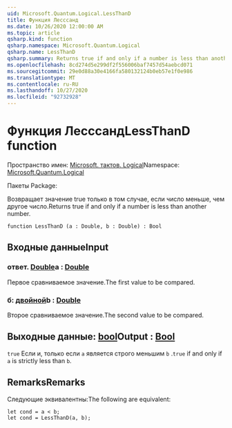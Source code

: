 ```yaml
---
uid: Microsoft.Quantum.Logical.LessThanD
title: Функция Лесссанд
ms.date: 10/26/2020 12:00:00 AM
ms.topic: article
qsharp.kind: function
qsharp.namespace: Microsoft.Quantum.Logical
qsharp.name: LessThanD
qsharp.summary: Returns true if and only if a number is less than another number.
ms.openlocfilehash: 8cd274d5e299df2f556006baf7457d54aebcd071
ms.sourcegitcommit: 29e0d88a30e4166fa580132124b0eb57e1f0e986
ms.translationtype: MT
ms.contentlocale: ru-RU
ms.lasthandoff: 10/27/2020
ms.locfileid: "92732928"
---
```

# <a name="lessthand-function"></a><span data-ttu-id="2fe0f-102">Функция Лесссанд</span><span class="sxs-lookup"><span data-stu-id="2fe0f-102">LessThanD function</span></span>

<span data-ttu-id="2fe0f-103">Пространство имен: [Microsoft. тактов. Logical](xref:Microsoft.Quantum.Logical)</span><span class="sxs-lookup"><span data-stu-id="2fe0f-103">Namespace: [Microsoft.Quantum.Logical](xref:Microsoft.Quantum.Logical)</span></span>

<span data-ttu-id="2fe0f-104">Пакеты [](https://nuget.org/packages/)</span><span class="sxs-lookup"><span data-stu-id="2fe0f-104">Package: [](https://nuget.org/packages/)</span></span>


<span data-ttu-id="2fe0f-105">Возвращает значение true только в том случае, если число меньше, чем другое число.</span><span class="sxs-lookup"><span data-stu-id="2fe0f-105">Returns true if and only if a number is less than another number.</span></span>

```qsharp
function LessThanD (a : Double, b : Double) : Bool
```


## <a name="input"></a><span data-ttu-id="2fe0f-106">Входные данные</span><span class="sxs-lookup"><span data-stu-id="2fe0f-106">Input</span></span>

### <a name="a--double"></a><span data-ttu-id="2fe0f-107">ответ. [Double](xref:microsoft.quantum.lang-ref.double)</span><span class="sxs-lookup"><span data-stu-id="2fe0f-107">a : [Double](xref:microsoft.quantum.lang-ref.double)</span></span>

<span data-ttu-id="2fe0f-108">Первое сравниваемое значение.</span><span class="sxs-lookup"><span data-stu-id="2fe0f-108">The first value to be compared.</span></span>


### <a name="b--double"></a><span data-ttu-id="2fe0f-109">б: [двойной](xref:microsoft.quantum.lang-ref.double)</span><span class="sxs-lookup"><span data-stu-id="2fe0f-109">b : [Double](xref:microsoft.quantum.lang-ref.double)</span></span>

<span data-ttu-id="2fe0f-110">Второе сравниваемое значение.</span><span class="sxs-lookup"><span data-stu-id="2fe0f-110">The second value to be compared.</span></span>



## <a name="output--bool"></a><span data-ttu-id="2fe0f-111">Выходные данные: [bool](xref:microsoft.quantum.lang-ref.bool)</span><span class="sxs-lookup"><span data-stu-id="2fe0f-111">Output : [Bool](xref:microsoft.quantum.lang-ref.bool)</span></span>

<span data-ttu-id="2fe0f-112">`true` Если и, только если `a` является строго меньшим `b` .</span><span class="sxs-lookup"><span data-stu-id="2fe0f-112">`true` if and only if `a` is strictly less than `b`.</span></span>

## <a name="remarks"></a><span data-ttu-id="2fe0f-113">Remarks</span><span class="sxs-lookup"><span data-stu-id="2fe0f-113">Remarks</span></span>

<span data-ttu-id="2fe0f-114">Следующие эквивалентны:</span><span class="sxs-lookup"><span data-stu-id="2fe0f-114">The following are equivalent:</span></span>

```Q#
let cond = a < b;
let cond = LessThanD(a, b);
```